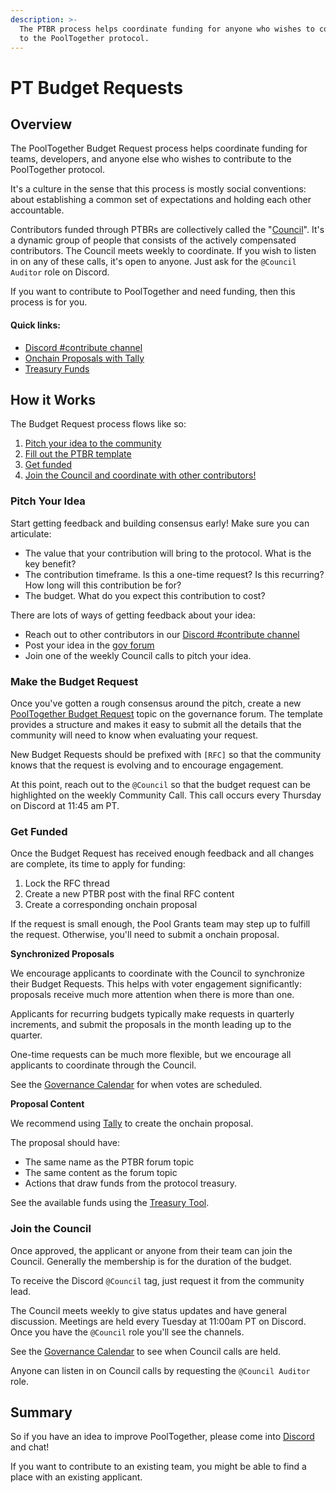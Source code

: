 ```yaml
---
description: >-
  The PTBR process helps coordinate funding for anyone who wishes to contribute
  to the PoolTogether protocol.
---
```


# PT Budget Requests

## Overview

The PoolTogether Budget Request process helps coordinate funding for teams, developers, and anyone else who wishes to contribute to the PoolTogether protocol.

It's a culture in the sense that this process is mostly social conventions: about establishing a common set of expectations and holding each other accountable.

Contributors funded through PTBRs are collectively called the "[Council](../governance-roles.md#council)". It's a dynamic group of people that consists of the actively compensated contributors. The Council meets weekly to coordinate. If you wish to listen in on any of these calls, it's open to anyone. Just ask for the `@Council Auditor` role on Discord.

If you want to contribute to PoolTogether and need funding, then this process is for you.

#### **Quick links:**

* [Discord #contribute channel](https://discord.com/channels/629836507280048129/862701391151890453)
* [Onchain Proposals with Tally](https://www.tally.xyz/gov/pooltogether)
* [Treasury Funds](https://info.pooltogether.com/treasury)

## How it Works

The Budget Request process flows like so:

1. [Pitch your idea to the community](pt-budget-requests.md#pitch-your-idea)
2. [Fill out the PTBR template](pt-budget-requests.md#make-the-budget-request)
3. [Get funded](pt-budget-requests.md#get-funded)
4. [Join the Council and coordinate with other contributors!](pt-budget-requests.md#join-the-council)

### Pitch Your Idea

Start getting feedback and building consensus early! Make sure you can articulate:

* The value that your contribution will bring to the protocol. What is the key benefit?
* The contribution timeframe. Is this a one-time request? Is this recurring? How long will this contribution be for?
* The budget. What do you expect this contribution to cost?

There are lots of ways of getting feedback about your idea:

* Reach out to other contributors in our [Discord #contribute channel](https://discord.com/channels/629836507280048129/862701391151890453)
* Post your idea in the [gov forum](https://gov.pooltogether.com)
* Join one of the weekly Council calls to pitch your idea.

### Make the Budget Request

Once you've gotten a rough consensus around the pitch, create a new [PoolTogether Budget Request](https://gov.pooltogether.com/c/budget-requests) topic on the governance forum. The template provides a structure and makes it easy to submit all the details that the community will need to know when evaluating your request.

New Budget Requests should be prefixed with `[RFC]` so that the community knows that the request is evolving and to encourage engagement.

At this point, reach out to the `@Council` so that the budget request can be highlighted on the weekly Community Call. This call occurs every Thursday on Discord at 11:45 am PT.

### Get Funded

Once the Budget Request has received enough feedback and all changes are complete, its time to apply for funding:

1. Lock the RFC thread
2. Create a new PTBR post with the final RFC content
3. Create a corresponding onchain proposal

If the request is small enough, the Pool Grants team may step up to fulfill the request. Otherwise, you'll need to submit a onchain proposal.

**Synchronized Proposals**

We encourage applicants to coordinate with the Council to synchronize their Budget Requests. This helps with voter engagement significantly: proposals receive much more attention when there is more than one.

Applicants for recurring budgets typically make requests in quarterly increments, and submit the proposals in the month leading up to the quarter.

One-time requests can be much more flexible, but we encourage all applicants to coordinate through the Council.

See the [Governance Calendar](https://docs.pooltogether.com/pooltogether/governance/governance-calendar) for when votes are scheduled.

**Proposal Content**

We recommend using [Tally](https://www.tally.xyz/gov/pooltogether) to create the onchain proposal.

The proposal should have:

* The same name as the PTBR forum topic
* The same content as the forum topic
* Actions that draw funds from the protocol treasury.

See the available funds using the [Treasury Tool](https://info.pooltogether.com/treasury).

### Join the Council

Once approved, the applicant or anyone from their team can join the Council. Generally the membership is for the duration of the budget.

To receive the Discord `@Council` tag, just request it from the community lead.

The Council meets weekly to give status updates and have general discussion. Meetings are held every Tuesday at 11:00am PT on Discord. Once you have the `@Council` role you'll see the channels.

See the [Governance Calendar](https://docs.pooltogether.com/pooltogether/governance/governance-calendar) to see when Council calls are held.

Anyone can listen in on Council calls by requesting the `@Council Auditor` role.

## Summary

So if you have an idea to improve PoolTogether, please come into [Discord](https://pooltogether.com/discord) and chat!

If you want to contribute to an existing team, you might be able to find a place with an existing applicant.
